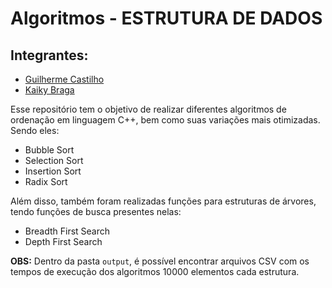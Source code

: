 # Algoritmos - ESTRUTURA DE DADOS

## Integrantes:
- [Guilherme Castilho](https://github.com/GuilhermeCastilho02)
- [Kaiky Braga](https://github.com/kaikybraga)

Esse repositório tem o objetivo de realizar diferentes algoritmos de ordenação em linguagem C++, bem como suas variações mais otimizadas. Sendo eles:

- Bubble Sort
- Selection Sort
- Insertion Sort
- Radix Sort

Além disso, também foram realizadas funções para estruturas de árvores, tendo funções de busca presentes nelas:

- Breadth First Search
- Depth First Search

**OBS:** Dentro da pasta `output`, é possível encontrar arquivos CSV com os tempos de execução dos algoritmos 10000 elementos cada estrutura.
